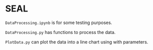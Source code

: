 # SEAL

`DataProcessing.ipynb` is for some testing purposes.

`DataProcessing.py` has functions to process the data.

`PlotData.py` can plot the data into a line chart using with parameters.
